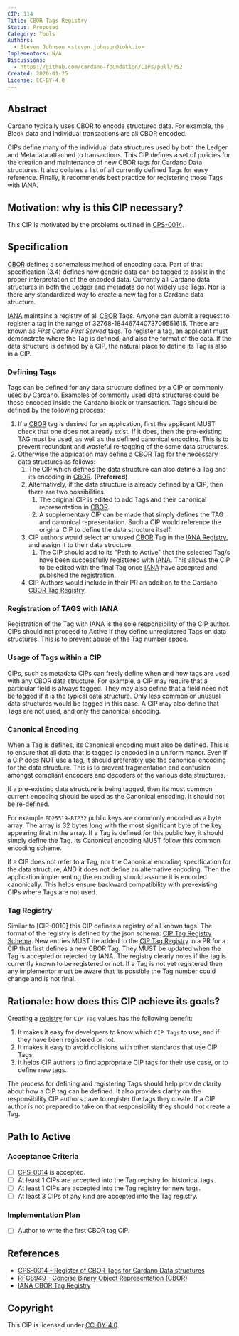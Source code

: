 ```yaml
---
CIP: 114
Title: CBOR Tags Registry
Status: Proposed
Category: Tools
Authors:
  - Steven Johnson <steven.johnson@iohk.io>
Implementors: N/A
Discussions:
  - https://github.com/cardano-foundation/CIPs/pull/752
Created: 2020-01-25
License: CC-BY-4.0
---
```


## Abstract

Cardano typically uses CBOR to encode structured data.
For example, the Block data and individual transactions are all CBOR encoded.

CIPs define many of the individual data structures used by both the Ledger and Metadata attached to transactions.
This CIP defines a set of policies for the creation and maintenance of new CBOR tags for Cardano Data structures.
It also collates a list of all currently defined Tags for easy reference.
Finally, it recommends best practice for registering those Tags with IANA.

## Motivation: why is this CIP necessary?

This CIP is motivated by the problems outlined in [CPS-0014].

## Specification

[CBOR] defines a schemaless method of encoding data.
Part of that specification (3.4) defines how generic data can be tagged to assist in the proper interpretation of the encoded data.
Currently all Cardano data structures in both the Ledger and metadata do not widely use Tags.
Nor is there any standardized way to create a new tag for a Cardano data structure.

[IANA] maintains a registry of all [CBOR] Tags.
Anyone can submit a request to register a tag in the range of 32768-18446744073709551615.
These are known as *First Come First Served* tags.
To register a tag, an applicant must demonstrate where the Tag is defined, and also the format of the data.
If the data structure is defined by a CIP, the natural place to define its Tag is also in a CIP.

### Defining Tags

Tags can be defined for any data structure defined by a CIP or commonly used by Cardano.
Examples of commonly used data structures could be those encoded inside the Cardano block or transaction.
Tags should be defined by the following process:

1. If a [CBOR] tag is desired for an application, first the applicant MUST check that one does not already exist.
   If it does, then the pre-existing TAG must be used, as well as the defined canonical encoding.
   This is to prevent redundant and wasteful re-tagging of the same data structures.
2. Otherwise the application may define a [CBOR] Tag for the necessary data structures as follows:
   1. The CIP which defines the data structure can also define a Tag and its encoding in [CBOR]. **(Preferred)**
   2. Alternatively, if the data structure is already defined by a CIP, then there are two possibilities.
      1. The original CIP is edited to add Tags and their canonical representation in [CBOR].
      2. A supplementary CIP can be made that simply defines the TAG and canonical representation.
        Such a CIP would reference the original CIP to define the data structure itself.
   3. CIP authors would select an unused [CBOR] Tag in the [IANA Registry][IANA], and assign it to their data structure.
      1. The CIP should add to its "Path to Active" that the selected Tag/s have been successfully registered with [IANA].
         This allows the CIP to be edited with the final Tag once [IANA] have accepted and published the registration.
   4. CIP Authors would include in their PR an addition to the Cardano [CBOR Tag Registry](#tag-registry).

### Registration of TAGS with IANA

Registration of the Tag with IANA is the sole responsibility of the CIP author.
CIPs should not proceed to Active if they define unregistered Tags on data structures.
This is to prevent abuse of the Tag number space.

### Usage of Tags within a CIP

CIPs, such as metadata CIPs can freely define when and how tags are used with any CBOR data structure.
For example, a CIP may require that a particular field is always tagged.
They may also define that a field need not be tagged if it is the typical data structure.
Only less common or unusual data structures would be tagged in this case.
A CIP may also define that Tags are not used, and only the canonical encoding.

### Canonical Encoding

When a Tag is defines, its Canonical encoding must also be defined.
This is to ensure that all data that is tagged is encoded in a uniform manor.
Even if a CIP does NOT use a tag, it should preferably use the canonical encoding for the data structure.
This is to prevent fragmentation and confusion amongst compliant encoders and decoders of the various data structures.

If a pre-existing data structure is being tagged, then its most common current encoding should be used as the Canonical encoding.
It should not be re-defined.

For example `ED25519-BIP32` public keys are commonly encoded as a byte array.
The array is 32 bytes long with the most significant byte of the key appearing first in the array.
If a Tag is defined for this public key, it should simply define the Tag.
Its Canonical encoding MUST follow this common encoding scheme.

If a CIP does not refer to a Tag, nor the Canonical encoding specification for the data structure,
AND it does not define an alternative encoding.
Then the application implementing the encoding should assume it is encoded canonically.
This helps ensure backward compatibility with pre-existing CIPs where Tags are not used.

### Tag Registry

Similar to [CIP-0010] this CIP defines a registry of all known tags.
The format of the registry is defined by the json schema: [CIP Tag Registry Schema].
New entries MUST be added to the [CIP Tag Registry] in a PR for a CIP that first defines a new CBOR Tag.
They MUST be updated when the Tag is accepted or rejected by IANA.
The registry clearly notes if the tag is currently known to be registered or not.
If a Tag is not yet registered then any implementor must be aware that its possible the Tag number could change and is not final.

## Rationale: how does this CIP achieve its goals?

Creating a [registry][CIP Tag Registry] for `CIP Tag` values has the following benefit:

1) It makes it easy for developers to know which `CIP Tags` to use, and if they have been registered or not.
2) It makes it easy to avoid collisions with other standards that use CIP Tags.
3) It helps CIP authors to find appropriate CIP tags for their use case, or to define new tags.

The process for defining and registering Tags should help provide clarity about how a CIP tag can be defined.
It also provides clarity on the responsibility CIP authors have to register the tags they create.
If a CIP author is not prepared to take on that responsibility they should not create a Tag.

## Path to Active

### Acceptance Criteria

- [ ] [CPS-0014] is accepted.
- [ ] At least 1 CIPs are accepted into the Tag registry for historical tags.
- [ ] At least 1 CIPs are accepted into the Tag registry for new tags.
- [ ] At least 3 CIPs of any kind are accepted into the Tag registry.

### Implementation Plan

- [ ] Author to write the first CBOR tag CIP.

## References

- [CPS-0014 -  Register of CBOR Tags for Cardano Data structures][CPS-0014]
- [RFC8949 - Concise Binary Object Representation (CBOR)][CBOR]
- [IANA CBOR Tag Registry][IANA]

## Copyright

This CIP is licensed under [CC-BY-4.0](https://creativecommons.org/licenses/by/4.0/legalcode)

[CPS-0014]: https://github.com/cardano-foundation/CIPs/pull/751
[CBOR]: https://datatracker.ietf.org/doc/rfc8949/
[IANA]: https://www.iana.org/assignments/cbor-tags/cbor-tags.xhtml
[CIP Tag Registry Schema]: ./registry.schema.json
[CIP Tag Registry]: ./registry.json
